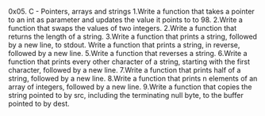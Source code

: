 0x05. C - Pointers, arrays and strings
1.Write a function that takes a pointer to an int as parameter and updates the value it points to to 98.
2.Write a function that swaps the values of two integers.
2.Write a function that returns the length of a string.
3.Write a function that prints a string, followed by a new line, to stdout.
Write a function that prints a string, in reverse, followed by a new line.
5.Write a function that reverses a string.
6.Write a function that prints every other character of a string, starting with the first character, followed by a new line.
7.Write a function that prints half of a string, followed by a new line.
8.Write a function that prints n elements of an array of integers, followed by a new line.
9.Write a function that copies the string pointed to by src, including the terminating null byte, to the buffer pointed to by dest.

